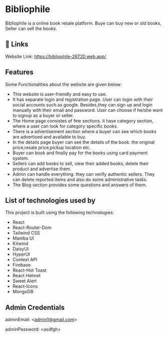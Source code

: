 # Bibliophile

Bibliophile is a online book resale platform. Buye can buy new or old books, Seller can sell the books. 


## 🔗 Links
Website Link: https://bibliophile-28720.web.app/


## Features

Some Functionalities about the website are given below:

- This website is user-friendly and easy to use.
- It has separate login and registration page. User can login with their social accounts such as google. Besides,they can sign up and login manually with their email and password. User can choose if he/she want to signup as a buyer or seller. 
- The Home page consistes of few sections. it hase category section, where a user can look for category specific books.
- There is a advertisement section where a buyer can see which books are advertised and available to buy.
- In the details page buyer can see the details of the book. the original price,resale price,pickup location etc.
- Buyer can book and finally pay for the books using card payment system.
- Sellers can add books to sell, view their added books, delete their product and advertise them.
- Admin can handle everything. they can verify authentic sellers. They can delete reported items and also do some administrative tasks.
- The Blog section provides some questions and answers of them.


## List of technologies used by 

This project is built using the following technologies:

- React
- React-Router-Dom
- Tailwind CSS
- Mamba UI
- Kitwind
- DaisyUI
- HyperUI
- Context API 
- Firebase
- React-Hot Toast
- React Helmet
- Sweet Alert
- React-Icons
- MongoDB

## Admin Credentials

adminEmail: \<admin1@gmail.com\>

adminPassword: \<asdfgh\>

